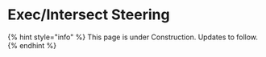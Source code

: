 # Exec/Intersect Steering



{% hint style="info" %}
This page is under Construction. Updates to follow.
{% endhint %}

